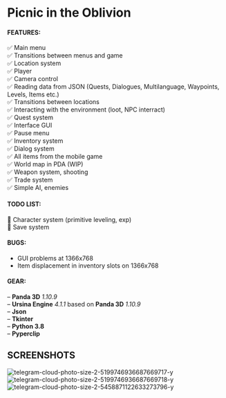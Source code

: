 # Picnic in the Oblivion

#### FEATURES:
✅ Main menu <br>
✅ Transitions between menus and game <br>
✅ Location system <br>
✅ Player <br>
✅ Camera control <br>
✅ Reading data from JSON (Quests, Dialogues, Multilanguage, Waypoints, Levels, Items etc.) <br>
✅ Transitions between locations <br>
✅ Interacting with the environment (loot, NPC interract)<br>
✅ Quest system <br>
✅ Interface GUI<br>
✅ Pause menu <br>
✅ Inventory system<br>
✅ Dialog system <br>
✅ All items from the mobile game <br>
✅ World map in PDA (WIP) <br>
✅ Weapon system, shooting <br>
✅ Trade system<br>
✅ Simple AI, enemies <br>

#### TODO LIST:
🔄 Character system (primitive leveling, exp) <br>
🔄 Save system <br>

#### BUGS:
- GUI problems at 1366x768 <br>
- Item displacement in inventory slots on 1366x768 <br>

#### GEAR:
– **Panda 3D** _1.10.9_ <br>
– **Ursina Engine** _4.1.1_ based on **Panda 3D** _1.10.9_ <br>
– **Json** <br>
– **Tkinter** <br>
– **Python 3.8** <br>
– **Pyperclip** <br>

## SCREENSHOTS
![telegram-cloud-photo-size-2-5199746936687669717-y](https://user-images.githubusercontent.com/64277255/154757412-4a1f3da6-0861-4a23-a3fc-83d7232b2237.jpg)
![telegram-cloud-photo-size-2-5199746936687669718-y](https://user-images.githubusercontent.com/64277255/154757421-8615de23-1991-49a4-82b8-58579240e220.jpg)
![telegram-cloud-photo-size-2-5458871122633273796-y](https://user-images.githubusercontent.com/64277255/154757389-c5509d40-fb7f-4678-aba0-526b428c75b4.jpg)
